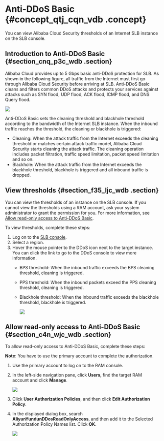 # Anti-DDoS Basic {#concept_qtj_cqn_vdb .concept}

You can view Alibaba Cloud Security thresholds of an Internet SLB instance on the SLB console.

## Introduction to Anti-DDoS Basic {#section_cnq_p3c_wdb .section}

Alibaba Cloud provides up to 5 Gbps basic anti-DDoS protection for SLB. As shown in the following figure, all traffic from the Internet must first go through Alibaba Cloud Security before arriving at SLB. Anti-DDoS Basic cleans and filters common DDoS attacks and protects your services against attacks such as SYN flood, UDP flood, ACK flood, ICMP flood, and DNS Query flood.

![](images/2870_en-US.jpeg)

Anti-DDoS Basic sets the cleaning threshold and blackhole threshold according to the bandwidth of the Internet SLB instance. When the inbound traffic reaches the threshold, the cleaning or blackhole is triggered:

-   Cleaning: When the attack traffic from the Internet exceeds the cleaning threshold or matches certain attack traffic model, Alibaba Cloud Security starts cleaning the attack traffic. The cleaning operation includes packet filtration, traffic speed limitation, packet speed limitation and so on.
-   Blackhole: When the attack traffic from the Internet exceeds the blackhole threshold, blackhole is triggered and all inbound traffic is dropped.

## View thresholds {#section_f35_ljc_wdb .section}

You can view the thresholds of an instance on the SLB console. If you cannot view the thresholds using a RAM account, ask your system administrator to grant the permission for you. For more information, see [Allow read-only access to Anti-DDoS Basic](#section_c4n_wjc_wdb).

To view thresholds, complete these steps:

1.  Log on to the [SLB console](https://slbnew.console.aliyun.com/?spm=a2c4g.11186623.2.6.XSuumL#/list/cn-hangzhou).
2.  Select a region.
3.  Hover the mouse pointer to the DDoS icon next to the target instance. You can click the link to go to the DDoS console to view more information.
    -   BPS threshold: When the inbound traffic exceeds the BPS cleaning threshold, cleaning is triggered.
    -   PPS threshold: When the inbound packets exceed the PPS cleaning threshold, cleaning is triggered.
    -   Blackhole threshold: When the inbound traffic exceeds the blackhole threshold, blackhole is triggered.

        ![](http://static-aliyun-doc.oss-cn-hangzhou.aliyuncs.com/assets/img/4157/2871_en-US.png)


## Allow read-only access to Anti-DDoS Basic {#section_c4n_wjc_wdb .section}

To allow read-only access to Anti-DDoS Basic, complete these steps:

**Note:** You have to use the primary account to complete the authorization.

1.  Use the primary account to log on to the RAM console.
2.  In the left-side navigation pane, click **Users**, find the target RAM account and click **Manage**.

    ![](http://static-aliyun-doc.oss-cn-hangzhou.aliyuncs.com/assets/img/4157/2872_en-US.png)

3.  Click **User Authorization Policies**, and then click **Edit Authorization Policy**.
4.  In the displayed dialog box, search **AliyunYundunDDosReadOnlyAccess**, and then add it to the Selected Authorization Policy Names list. Click **OK**.

    ![](http://static-aliyun-doc.oss-cn-hangzhou.aliyuncs.com/assets/img/4157/2873_en-US.png)


